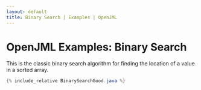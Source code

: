 ```yaml
---
layout: default
title: Binary Search | Examples | OpenJML
---
```


# OpenJML Examples: Binary Search

This is the classic binary search algorithm for finding the location 
of a value in a sorted array.

```java
{% include_relative BinarySearchGood.java %}
```

